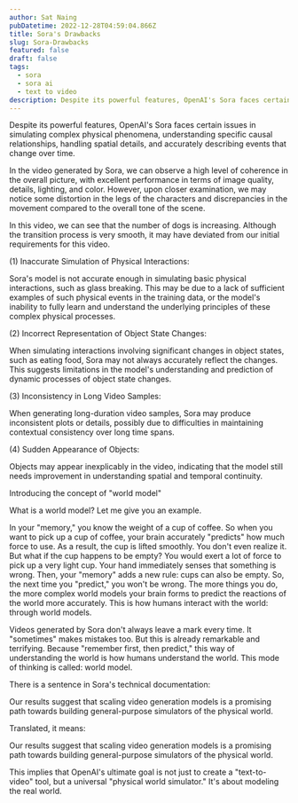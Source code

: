 ```yaml
---
author: Sat Naing
pubDatetime: 2022-12-28T04:59:04.866Z
title: Sora's Drawbacks
slug: Sora-Drawbacks
featured: false
draft: false
tags:
  - sora
  - sora ai
  - text to video
description: Despite its powerful features, OpenAI's Sora faces certain issues in simulating complex physical phenomena, understanding specific causal relationships, handling spatial details, and accurately describing events that change over time.
---
```


Despite its powerful features, OpenAI's Sora faces certain issues in simulating complex physical phenomena, understanding specific causal relationships, handling spatial details, and accurately describing events that change over time.

In the video generated by Sora, we can observe a high level of coherence in the overall picture, with excellent performance in terms of image quality, details, lighting, and color. However, upon closer examination, we may notice some distortion in the legs of the characters and discrepancies in the movement compared to the overall tone of the scene.

In this video, we can see that the number of dogs is increasing. Although the transition process is very smooth, it may have deviated from our initial requirements for this video.

(1) Inaccurate Simulation of Physical Interactions:

Sora's model is not accurate enough in simulating basic physical interactions, such as glass breaking. This may be due to a lack of sufficient examples of such physical events in the training data, or the model's inability to fully learn and understand the underlying principles of these complex physical processes.

(2) Incorrect Representation of Object State Changes:

When simulating interactions involving significant changes in object states, such as eating food, Sora may not always accurately reflect the changes. This suggests limitations in the model's understanding and prediction of dynamic processes of object state changes.

(3) Inconsistency in Long Video Samples:

When generating long-duration video samples, Sora may produce inconsistent plots or details, possibly due to difficulties in maintaining contextual consistency over long time spans.

(4) Sudden Appearance of Objects:

Objects may appear inexplicably in the video, indicating that the model still needs improvement in understanding spatial and temporal continuity.

Introducing the concept of "world model"

What is a world model? Let me give you an example.

In your "memory," you know the weight of a cup of coffee. So when you want to pick up a cup of coffee, your brain accurately "predicts" how much force to use. As a result, the cup is lifted smoothly. You don't even realize it. But what if the cup happens to be empty? You would exert a lot of force to pick up a very light cup. Your hand immediately senses that something is wrong. Then, your "memory" adds a new rule: cups can also be empty. So, the next time you "predict," you won't be wrong. The more things you do, the more complex world models your brain forms to predict the reactions of the world more accurately. This is how humans interact with the world: through world models.

Videos generated by Sora don't always leave a mark every time. It "sometimes" makes mistakes too. But this is already remarkable and terrifying. Because "remember first, then predict," this way of understanding the world is how humans understand the world. This mode of thinking is called: world model.

There is a sentence in Sora's technical documentation:

Our results suggest that scaling video generation models is a promising path towards building general-purpose simulators of the physical world.

Translated, it means:

Our results suggest that scaling video generation models is a promising path towards building general-purpose simulators of the physical world.

This implies that OpenAI's ultimate goal is not just to create a "text-to-video" tool, but a universal "physical world simulator." It's about modeling the real world.







